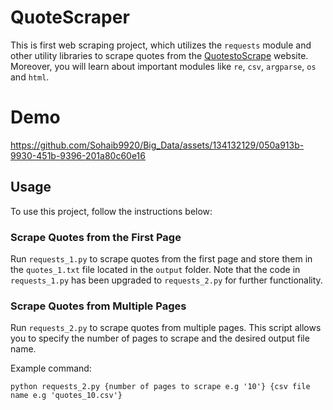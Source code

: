 # QuoteScraper

This is first web scraping project, which utilizes the `requests` module and other utility libraries to scrape quotes from the [QuotestoScrape](https://quotes.toscrape.com/) website. Moreover, you will learn about important modules like `re`, `csv`, `argparse`, `os` and `html`.

# Demo

https://github.com/Sohaib9920/Big_Data/assets/134132129/050a913b-9930-451b-9396-201a80c60e16

## Usage

To use this project, follow the instructions below:

### Scrape Quotes from the First Page

Run `requests_1.py` to scrape quotes from the first page and store them in the `quotes_1.txt` file located in the `output` folder. Note that the code in `requests_1.py` has been upgraded to `requests_2.py` for further functionality.

### Scrape Quotes from Multiple Pages

Run `requests_2.py` to scrape quotes from multiple pages. This script allows you to specify the number of pages to scrape and the desired output file name.

Example command:

```
python requests_2.py {number of pages to scrape e.g '10'} {csv file name e.g 'quotes_10.csv'}
```
